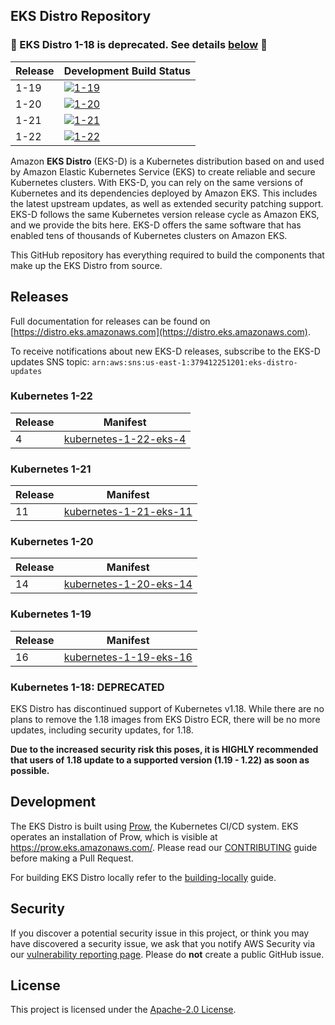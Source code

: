 ## EKS Distro Repository

### 🚨 EKS Distro 1-18 is deprecated. See details [below](#kubernetes-1-18-deprecated) 🚨

| Release | Development Build Status |
| --- | --- |
| 1-19 | [![1-19](https://prow.eks.amazonaws.com/badge.svg?jobs=build-1-19-postsubmit)](https://prow.eks.amazonaws.com/?job=build-1-19-postsubmit) |
| 1-20 | [![1-20](https://prow.eks.amazonaws.com/badge.svg?jobs=build-1-20-postsubmit)](https://prow.eks.amazonaws.com/?job=build-1-20-postsubmit) |
| 1-21 | [![1-21](https://prow.eks.amazonaws.com/badge.svg?jobs=build-1-21-postsubmit)](https://prow.eks.amazonaws.com/?job=build-1-21-postsubmit) |
| 1-22 | [![1-22](https://prow.eks.amazonaws.com/badge.svg?jobs=build-1-22-postsubmit)](https://prow.eks.amazonaws.com/?job=build-1-22-postsubmit) |

Amazon **EKS Distro** (EKS-D) is a Kubernetes distribution based on and used by
Amazon Elastic Kubernetes Service (EKS) to create reliable and secure Kubernetes
clusters. With EKS-D, you can rely on the same versions of Kubernetes and its
dependencies deployed by Amazon EKS. This includes the latest upstream updates,
as well as extended security patching support. EKS-D follows the same Kubernetes
version release cycle as Amazon EKS, and we provide the bits here. EKS-D offers
the same software that has enabled tens of thousands of Kubernetes clusters on
Amazon EKS.

This GitHub repository has everything required to build the components that make
up the EKS Distro from source.

## Releases

Full documentation for releases can be found on [https://distro.eks.amazonaws.com](https://distro.eks.amazonaws.com).

To receive notifications about new EKS-D releases, subscribe to the EKS-D updates SNS topic: 
`arn:aws:sns:us-east-1:379412251201:eks-distro-updates`

### Kubernetes 1-22

| Release | Manifest |
| --- | --- |
| 4  | [kubernetes-1-22-eks-4](https://distro.eks.amazonaws.com/kubernetes-1-22/kubernetes-1-22-eks-4.yaml) |

### Kubernetes 1-21

| Release | Manifest |
| --- | --- |
| 11 | [kubernetes-1-21-eks-11](https://distro.eks.amazonaws.com/kubernetes-1-21/kubernetes-1-21-eks-11.yaml) |

### Kubernetes 1-20

| Release | Manifest |
| --- | --- |
| 14 | [kubernetes-1-20-eks-14](https://distro.eks.amazonaws.com/kubernetes-1-20/kubernetes-1-20-eks-14.yaml) |

### Kubernetes 1-19

| Release | Manifest |
| --- | --- |
| 16 | [kubernetes-1-19-eks-16](https://distro.eks.amazonaws.com/kubernetes-1-19/kubernetes-1-19-eks-16.yaml) |

### Kubernetes 1-18: DEPRECATED

EKS Distro has discontinued support of Kubernetes v1.18. While there are no
plans to remove the 1.18 images from EKS Distro ECR, there will be no more 
updates, including security updates, for 1.18.

**Due to the increased security risk this poses, it is HIGHLY recommended that
users of 1.18 update to a supported version (1.19 - 1.22) as soon as possible.**

## Development

The EKS Distro is built using
[Prow](https://github.com/kubernetes/test-infra/tree/master/prow), the
Kubernetes CI/CD system. EKS operates an installation of Prow, which is visible
at https://prow.eks.amazonaws.com/. Please read our
[CONTRIBUTING](CONTRIBUTING.md) guide before making a Pull Request.

For building EKS Distro locally refer to the [building-locally](docs/development/building-locally.md) guide.

## Security

If you discover a potential security issue in this project, or think you may
have discovered a security issue, we ask that you notify AWS Security via our
[vulnerability reporting
page](http://aws.amazon.com/security/vulnerability-reporting/). Please do
**not** create a public GitHub issue.

## License

This project is licensed under the [Apache-2.0 License](LICENSE).
